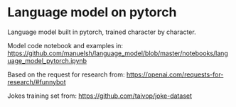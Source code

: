 # Language model on pytorch

Language model built in pytorch, trained character by character.

Model code notebook and examples in: https://github.com/manuelsh/language_model/blob/master/notebooks/language_model_pytorch.ipynb

Based on the request for research from: https://openai.com/requests-for-research/#funnybot

Jokes training set from: https://github.com/taivop/joke-dataset
